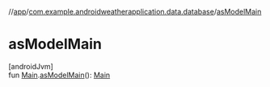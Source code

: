 //[app](../../index.md)/[com.example.androidweatherapplication.data.database](index.md)/[asModelMain](as-model-main.md)

# asModelMain

[androidJvm]\
fun [Main](-main/index.md).[asModelMain](as-model-main.md)(): [Main](../com.example.androidweatherapplication.model/-main/index.md)
